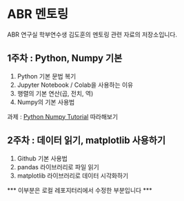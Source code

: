 # ABR 멘토링

ABR 연구실 학부연수생 김도훈의 멘토링 관련 자료의 저장소입니다.

## 1주차 : Python, Numpy 기본

1. Python 기본 문법 복기
2. Jupyter Notebook / Colab을 사용하는 이유
3. 행렬의 기본 연산(곱, 전치, 역)
4. Numpy의 기본 사용법

과제 : [Python Numpy Tutorial](https://cs231n.github.io/python-numpy-tutorial/) 따라해보기

## 2주차 : 데이터 읽기, matplotlib 사용하기

1. Github 기본 사용법
2. pandas 라이브러리로 파일 읽기
3. matplotlib 라이브러리로 데이터 시각화하기

*** 이부분은 로컬 레포지터리에서 수정한 부분입니다 ***